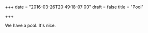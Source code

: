 +++
date = "2016-03-26T20:49:18-07:00"
draft = false
title = "Pool"

+++

We have a pool. It's nice.
